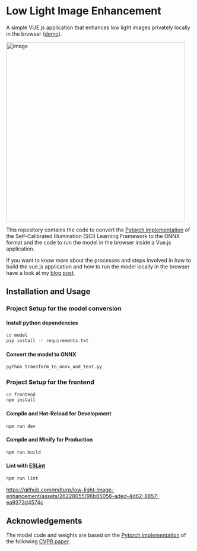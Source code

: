# Low Light Image Enhancement

A simple VUE.js application that enhances low light images privately locally in the browser ([demo](https://mdturp.github.io/low-light-image-enhancement/)). 

<img width="482" alt="image" src="https://github.com/mdturp/low-light-image-enhancement/assets/26228055/00770ca9-71b0-4fc3-8d00-a1a9a61f5ad0">

This repository contains the code to convert the [Pytorch implementation](https://github.com/vis-opt-group/SCI/) of the Self-Calibrated Illumination (SCI) Learning Framework to the ONNX format and the code to run the model in the browser inside a Vue.js application.

If you want to know more about the processes and steps involved in how to build the vue.js application and how to run the model locally in the browser have a look at my [blog post](https://blog.mdturp.ch/posts/2024-01-24-low-light-image-enhancement.html).


## Installation and Usage

### Project Setup for the model conversion

#### Install python dependencies

```sh
cd model
pip install -r requirements.txt
```

#### Convert the model to ONNX

```sh
python transform_to_onnx_and_test.py
```


### Project Setup for the frontend

```sh
cd frontend
npm install
```

#### Compile and Hot-Reload for Development

```sh
npm run dev
```

#### Compile and Minify for Production

```sh
npm run build
```

#### Lint with [ESLint](https://eslint.org/)

```sh
npm run lint
```




https://github.com/mdturp/low-light-image-enhancement/assets/26228055/96b65056-aded-4d62-8857-ea9373d4574c



## Acknowledgements

The model code and weights are based on the [Pytorch implementation](https://github.com/vis-opt-group/SCI/) of the following [CVPR paper](https://openaccess.thecvf.com/content/CVPR2022/html/Ma_Toward_Fast_Flexible_and_Robust_Low-Light_Image_Enhancement_CVPR_2022_paper.html).
